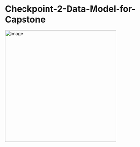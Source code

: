 # Checkpoint-2-Data-Model-for-Capstone
<img width="362" alt="image" src="https://user-images.githubusercontent.com/97996349/179863221-0518f236-c219-4b6b-9c86-ad28a0b0c9b5.png">
